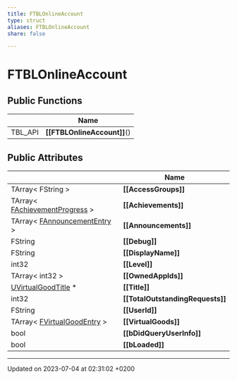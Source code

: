 ```yaml
---
title: FTBLOnlineAccount
type: struct
aliases: FTBLOnlineAccount
share: false

---
```


# FTBLOnlineAccount





## Public Functions

|                | Name           |
| -------------- | -------------- |
| TBL_API | **[[FTBLOnlineAccount]]**() |

## Public Attributes

|                | Name           |
| -------------- | -------------- |
| TArray< FString > | **[[AccessGroups]]**  |
| TArray< [FAchievementProgress](/docs/SDK/Source/Classes/structFAchievementProgress.md) > | **[[Achievements]]**  |
| TArray< [FAnnouncementEntry](/docs/SDK/Source/Classes/structFAnnouncementEntry.md) > | **[[Announcements]]**  |
| FString | **[[Debug]]**  |
| FString | **[[DisplayName]]**  |
| int32 | **[[Level]]**  |
| TArray< int32 > | **[[OwnedAppIds]]**  |
| [UVirtualGoodTitle](/docs/SDK/Source/Classes/classUVirtualGoodTitle.md) * | **[[Title]]**  |
| int32 | **[[TotalOutstandingRequests]]**  |
| FString | **[[UserId]]**  |
| TArray< [FVirtualGoodEntry](/docs/SDK/Source/Classes/structFVirtualGoodEntry.md) > | **[[VirtualGoods]]**  |
| bool | **[[bDidQueryUserInfo]]**  |
| bool | **[[bLoaded]]**  |

-------------------------------

Updated on 2023-07-04 at 02:31:02 +0200